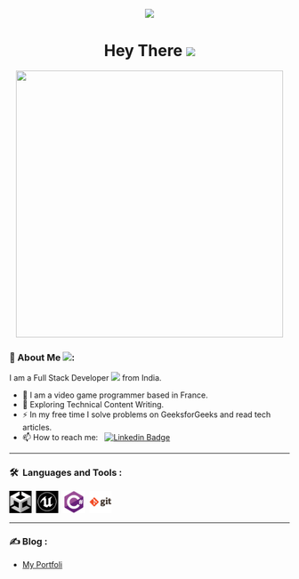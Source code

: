 <p align="center">
<a href="https://hakimduparcq.github.io/"><img src="https://img.shields.io/badge/-My%20Portfolio-blue"  width="150" ></a>
</p>
<h1 align="center">Hey There <img src="https://media.giphy.com/media/hvRJCLFzcasrR4ia7z/giphy.gif" width="40"></h1>

<p align="center"><img src="https://media.giphy.com/media/YmhQu8lJ9dnGeAVd8g/giphy.gif" width="480" height="480"  />  </p>

### 🧑 About Me <img src="https://media.giphy.com/media/5cnEDRXsyAss8/giphy.gif" width="150"/>:‍

I am a Full Stack Developer <img src="https://media.giphy.com/media/WUlplcMpOCEmTGBtBW/giphy.gif" width="30"> from India.

- 🔭 I am a video game programmer based in France.
- 🌱 Exploring Technical Content Writing.
- ⚡ In my free time I solve problems on GeeksforGeeks and read tech articles.
- 📫 How to reach me: &nbsp; [![Linkedin Badge](https://img.shields.io/badge/-kakbar-blue?style=flat&logo=Linkedin&logoColor=white)](https://hakimduparcq.github.io/)

---

### 🛠 &nbsp;Languages and Tools :

<p>
<img src="https://github.com/HakimDuparcq/HakimDuparcq/blob/main/Icon/unity-tab.png" title="Unity" alt="Unity" width="40" height="40"/>&nbsp;
<img src="https://github.com/HakimDuparcq/HakimDuparcq/blob/main/Icon/Unreal.jpg" title="UnrealEngine" alt="UnrealEngine" width="40" height="40"/>&nbsp;
<img src="https://github.com/devicons/devicon/blob/master/icons/csharp/csharp-original.svg" title="Csharp" alt="filter applied"  width="40" height="40"/>&nbsp;
<img src="https://github.com/devicons/devicon/blob/master/icons/git/git-original-wordmark.svg" title="Git" **alt="Git" width="40" height="40"/>&nbsp;
</p>

---


### ✍️ Blog : 
- [My Portfoli](https://hakimduparcq.github.io/)<!-- BLOG-POST-LIST:START -->
<!-- BLOG-POST-LIST:END -->

